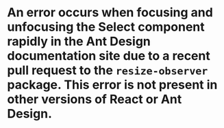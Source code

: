 # An error occurs when focusing and unfocusing the Select component rapidly in the Ant Design documentation site due to a recent pull request to the `resize-observer` package. This error is not present in other versions of React or Ant Design.
